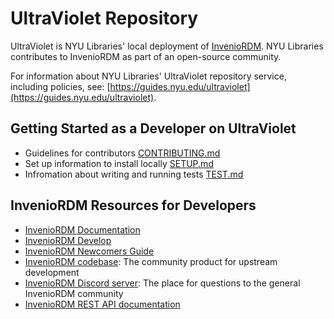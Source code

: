 # UltraViolet Repository

UltraViolet is NYU Libraries' local deployment of [InvenioRDM](https://inveniordm.docs.cern.ch/).
NYU Libraries contributes to InvenioRDM as part of an open-source community.

For information about NYU Libraries' UltraViolet repository service, including policies, see: [https://guides.nyu.edu/ultraviolet](https://guides.nyu.edu/ultraviolet).


## Getting Started as a Developer on UltraViolet

- Guidelines for contributors [CONTRIBUTING.md](docs/CONTRIBUTE.md) 
- Set up information to install locally [SETUP.md](docs/SETUP.md)
- Infromation about writing and running tests [TEST.md](docs/TEST.md)


## InvenioRDM Resources for Developers

- [InvenioRDM Documentation](https://inveniordm.docs.cern.ch/)
- [InvenioRDM Develop](https://inveniordm.docs.cern.ch/develop/#getting-started)
- [InvenioRDM Newcomers Guide](https://inveniordm.docs.cern.ch/maintenance/newcomers/)
- [InvenioRDM codebase](https://github.com/inveniosoftware/invenio-app-rdm): The community product for upstream development
- [InvenioRDM Discord server](https://discord.gg/m3dfukqc5F): The place for questions to the general InvenioRDM community
- [InvenioRDM REST API documentation](https://inveniordm.docs.cern.ch/reference/rest_api_index/)

